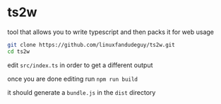 # ts2w
tool that allows you to write typescript and then packs it for web usage

```bash
git clone https://github.com/linuxfandudeguy/ts2w.git
cd ts2w
```
edit `src/index.ts` in order to get a different output

once you are done editing run `npm run build`

it should generate a `bundle.js` in the `dist` directory
